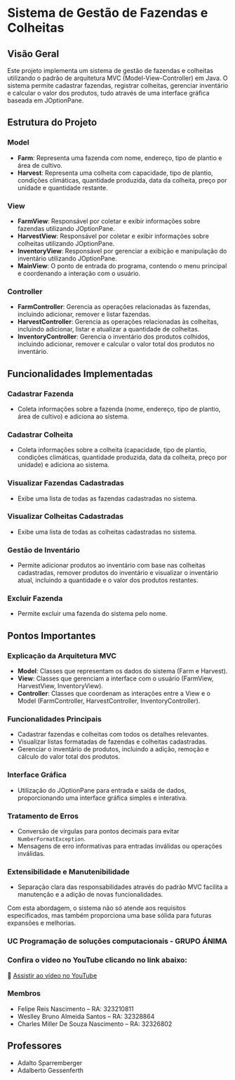 # Sistema de Gestão de Fazendas e Colheitas 

## Visão Geral
Este projeto implementa um sistema de gestão de fazendas e colheitas utilizando o padrão de arquitetura MVC (Model-View-Controller) em Java. O sistema permite cadastrar fazendas, registrar colheitas, gerenciar inventário e calcular o valor dos produtos, tudo através de uma interface gráfica baseada em JOptionPane.

## Estrutura do Projeto

### Model
- **Farm**: Representa uma fazenda com nome, endereço, tipo de plantio e área de cultivo.
- **Harvest**: Representa uma colheita com capacidade, tipo de plantio, condições climáticas, quantidade produzida, data da colheita, preço por unidade e quantidade restante.

### View
- **FarmView**: Responsável por coletar e exibir informações sobre fazendas utilizando JOptionPane.
- **HarvestView**: Responsável por coletar e exibir informações sobre colheitas utilizando JOptionPane.
- **InventoryView**: Responsável por gerenciar a exibição e manipulação do inventário utilizando JOptionPane.
- **MainView**: O ponto de entrada do programa, contendo o menu principal e coordenando a interação com o usuário.

### Controller
- **FarmController**: Gerencia as operações relacionadas às fazendas, incluindo adicionar, remover e listar fazendas.
- **HarvestController**: Gerencia as operações relacionadas às colheitas, incluindo adicionar, listar e atualizar a quantidade de colheitas.
- **InventoryController**: Gerencia o inventário dos produtos colhidos, incluindo adicionar, remover e calcular o valor total dos produtos no inventário.

## Funcionalidades Implementadas

### Cadastrar Fazenda
- Coleta informações sobre a fazenda (nome, endereço, tipo de plantio, área de cultivo) e adiciona ao sistema.

### Cadastrar Colheita
- Coleta informações sobre a colheita (capacidade, tipo de plantio, condições climáticas, quantidade produzida, data da colheita, preço por unidade) e adiciona ao sistema.

### Visualizar Fazendas Cadastradas
- Exibe uma lista de todas as fazendas cadastradas no sistema.

### Visualizar Colheitas Cadastradas
- Exibe uma lista de todas as colheitas cadastradas no sistema.

### Gestão de Inventário
- Permite adicionar produtos ao inventário com base nas colheitas cadastradas, remover produtos do inventário e visualizar o inventário atual, incluindo a quantidade e o valor dos produtos restantes.

### Excluir Fazenda
- Permite excluir uma fazenda do sistema pelo nome.

## Pontos Importantes

### Explicação da Arquitetura MVC
- **Model**: Classes que representam os dados do sistema (Farm e Harvest).
- **View**: Classes que gerenciam a interface com o usuário (FarmView, HarvestView, InventoryView).
- **Controller**: Classes que coordenam as interações entre a View e o Model (FarmController, HarvestController, InventoryController).

### Funcionalidades Principais
- Cadastrar fazendas e colheitas com todos os detalhes relevantes.
- Visualizar listas formatadas de fazendas e colheitas cadastradas.
- Gerenciar o inventário de produtos, incluindo a adição, remoção e cálculo do valor total dos produtos.

### Interface Gráfica
- Utilização do JOptionPane para entrada e saída de dados, proporcionando uma interface gráfica simples e interativa.

### Tratamento de Erros
- Conversão de vírgulas para pontos decimais para evitar `NumberFormatException`.
- Mensagens de erro informativas para entradas inválidas ou operações inválidas.

### Extensibilidade e Manutenibilidade
- Separação clara das responsabilidades através do padrão MVC facilita a manutenção e a adição de novas funcionalidades.

Com esta abordagem, o sistema não só atende aos requisitos especificados, mas também proporciona uma base sólida para futuras expansões e melhorias.


### UC Programação de soluções computacionais - GRUPO ÁNIMA 

### Confira o vídeo no YouTube clicando no link abaixo:

🔗 [Assistir ao vídeo no YouTube](https://www.youtube.com/watch?v=j_f4Pg0UI7c)

### Membros

- Felipe Reis Nascimento – RA: 323210811
- Weslley Bruno Almeida Santos – RA: 32328864
- Charles Miller De Souza Nascimento – RA: 32326802

## Professores
- Adalto Sparremberger
- Adalberto Gessenferth
